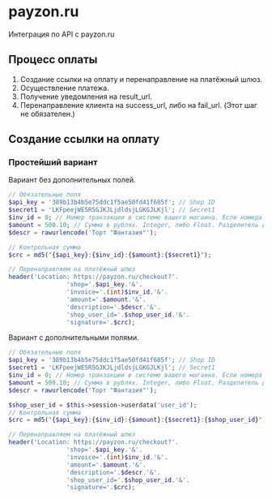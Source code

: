 # payzon.ru
Интеграция по API с payzon.ru

<h2>Процесс оплаты</h2>

1. Создание ссылки на оплату и перенаправление на платёжный шлюз.
2. Осуществление платежа.
3. Получение уведомления на result_url.
4. Перенаправление клиента на success_url, либо на fail_url. (Этот шаг не обязателен.)

<h2>Создание ссылки на оплату</h2>

<h3>Простейший вариант</h3>

Вариант без дополнительных полей.

```php
// Обязательные поля
$api_key = '389b13b4b5e75ddc1f5ae50fd41f685f'; // Shop ID
$secret1 = 'LKFpeejWE5R5GJKJLjdldsjLGKGJLKjl'; // Secret1
$inv_id = 0; // Номер транзакции в системе вашего магаина. Если номера у вас не учитываются, ставьте 0
$amount = 500.10; // Сумма в рублях. Integer, либо Float. Разделитель дробной части — точка.
$descr = rawurlencode('Торт "Фантазия"');

// Контрольная сумма
$crc = md5("{$api_key}:{$inv_id}:{$amount}:{$secret1}");

// Перенаправляем на платёжный шлюз
header('Location: https://payzon.ru/checkout?'.
				'shop='.$api_key.'&'.
				'invoice='.(int)$inv_id.'&'.
				'amount='.$amount.'&'.
				'description='.$descr.'&'.
				'shop_user_id='.$shop_user_id.'&'.
				'signature='.$crc);
```

Вариант с дополнительными полями.

```php
// Обязательные поля
$api_key = '389b13b4b5e75ddc1f5ae50fd41f685f'; // Shop ID
$secret1 = 'LKFpeejWE5R5GJKJLjdldsjLGKGJLKjl'; // Secret1
$inv_id = 0; // Номер транзакции в системе вашего магаина. Если номера у вас не учитываются, ставьте 0
$amount = 500.10; // Сумма в рублях. Integer, либо Float. Разделитель дробной части — точка.
$descr = rawurlencode('Торт "Фантазия"');

$shop_user_id = $this->session->userdata('user_id');
// Контрольная сумма
$crc = md5("{$api_key}:{$inv_id}:{$amount}:{$secret1}:{$shop_user_id}");

// Перенаправляем на платёжный шлюз
header('Location: https://payzon.ru/checkout?'.
				'shop='.$api_key.'&'.
				'invoice='.(int)$inv_id.'&'.
				'amount='.$amount.'&'.
				'description='.$descr.'&'.
				'shop_user_id='.$shop_user_id.'&'.
				'signature='.$crc);
```

